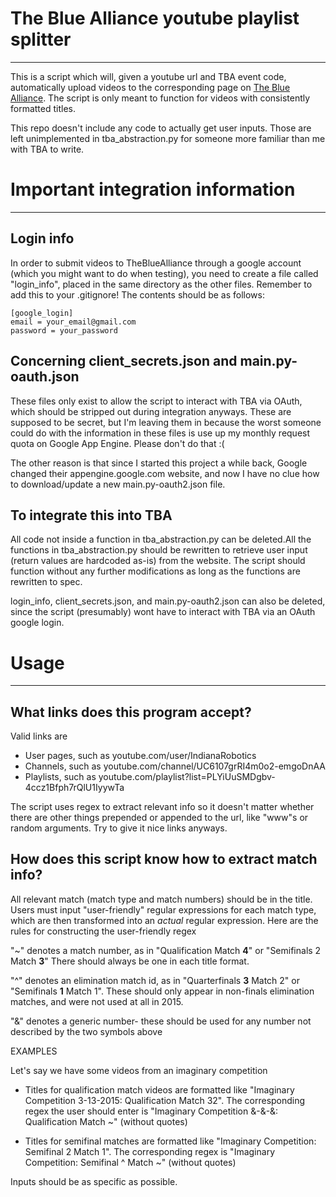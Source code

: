 The Blue Alliance youtube playlist splitter
====================

--------------------------

This is a script which will, given a youtube url and TBA event code, automatically upload videos to the corresponding 
page on [The Blue Alliance](http://thebluealliance.com). The script is only meant to function for videos with 
consistently formatted titles.

This repo doesn't include any code to actually get user inputs. Those are left unimplemented in tba_abstraction.py for
someone more familiar than me with TBA to write.

Important integration information
=========================

----------------

Login info
---------

In order to submit videos to TheBlueAlliance through a google account (which you might want to do when testing), you 
need to create a file called "login_info", placed in the same directory as the other files. Remember to add this to 
your .gitignore! The contents should be as follows:


    [google_login]
    email = your_email@gmail.com
    password = your_password

Concerning client_secrets.json and main.py-oauth.json
-----------------

These files only exist to allow the script to interact with TBA via OAuth, which should be stripped out during 
integration anyways. These are supposed to be secret, but I'm leaving them in because the worst someone could do with
the information in these files is use up my monthly request quota on Google App Engine. Please don't do that :(

The other reason is that since I started this project a while back, Google changed their appengine.google.com website,
and now I have no clue how to download/update a new main.py-oauth2.json file.

To integrate this into TBA
----------

All code not inside a function in tba_abstraction.py can be deleted.All the functions in tba_abstraction.py should be 
rewritten to retrieve user input (return values are hardcoded as-is) from the website. The script should function 
without any further modifications as long as the functions are rewritten to spec. 

login_info, client_secrets.json, and main.py-oauth2.json can also be deleted, since the script (presumably) wont have to
interact with TBA via an OAuth google login.


Usage
=========================

----------------------

What links does this program accept?
---------------------------
Valid links are

* User pages, such as youtube.com/user/IndianaRobotics
* Channels, such as youtube.com/channel/UC6107grRI4m0o2-emgoDnAA
* Playlists, such as youtube.com/playlist?list=PLYiUuSMDgbv-4ccz1Bfph7rQlU1IyywTa

The script uses regex to extract relevant info so it doesn't matter whether there are other things prepended or
appended to the url, like "www"s or random arguments. Try to give it nice links anyways.
 
How does this script know how to extract match info?
----------------------------
All relevant match (match type and match numbers) should be in the title. Users must input "user-friendly" regular 
expressions for each match type, which are then transformed into an *actual* regular expression. Here are the rules for
constructing the user-friendly regex

"~" denotes a match number, as in "Qualification Match **4**" or "Semifinals 2 Match **3**" There should always be one
in each title format.

"^" denotes an elimination match id, as in "Quarterfinals **3** Match 2" or "Semifinals **1** Match 1".
These should only appear in non-finals elimination matches, and were not used at all in 2015.

"&" denotes a generic number- these should be used for any number not described by the two symbols above

EXAMPLES

Let's say we have some videos from an imaginary competition

* Titles for qualification match videos are formatted like "Imaginary Competition 3-13-2015: Qualification Match 32".
The corresponding regex the user should enter is "Imaginary Competition &-&-&: Qualification Match ~" (without quotes)

* Titles for semifinal matches are formatted like "Imaginary Competition: Semifinal 2 Match 1". The corresponding regex
is "Imaginary Competition: Semifinal ^ Match ~" (without quotes)

Inputs should be as specific as possible.